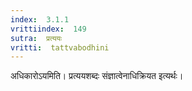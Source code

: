 ```yaml
---
index:  3.1.1
vrittiindex:  149
sutra:  प्रत्ययः
vritti:  tattvabodhini 
---
```


अधिकारोऽयमिति। प्रत्ययशब्दः संज्ञात्वेनाधिक्रियत इत्यर्थः।

